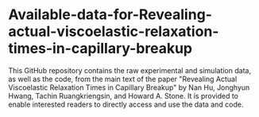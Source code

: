 # Available-data-for-Revealing-actual-viscoelastic-relaxation-times-in-capillary-breakup
This GitHub repository contains the raw experimental and simulation data, as well as the code, from the main text of the paper "Revealing Actual Viscoelastic Relaxation Times in Capillary Breakup" by Nan Hu, Jonghyun Hwang, Tachin Ruangkriengsin, and Howard A. Stone. It is provided to enable interested readers to directly access and use the data and code.

